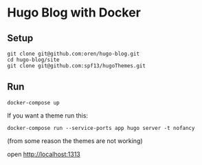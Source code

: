 # Hugo Blog with Docker

## Setup 

    git clone git@github.com:oren/hugo-blog.git
    cd hugo-blog/site
    git clone git@github.com:spf13/hugoThemes.git

## Run

    docker-compose up

If you want a theme run this:

    docker-compose run --service-ports app hugo server -t nofancy

(from some reason the themes are not working)
 
 open [http://localhost:1313](http://localhost:1313)
